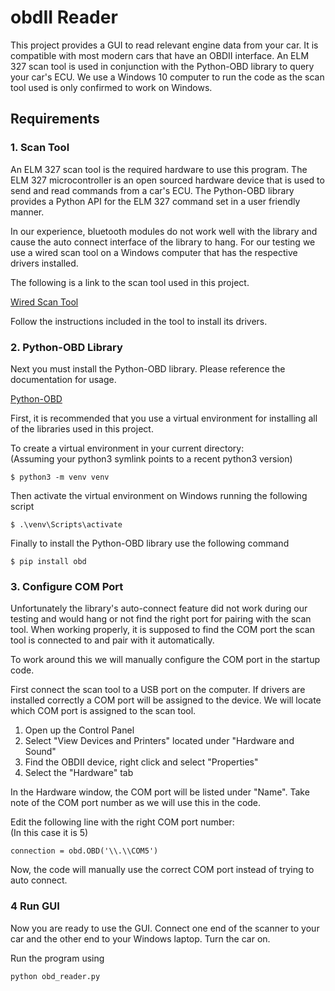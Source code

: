 # obdII Reader

This project provides a GUI to read relevant engine data from your car. It is
compatible with most modern cars that have an OBDII interface. An ELM 327 scan
tool is used in conjunction with the Python-OBD library to query your car's ECU.
We use a Windows 10 computer to run the code as the scan tool used is only
confirmed to work on Windows.

## Requirements
### 1. Scan Tool
An ELM 327 scan tool is the required hardware to use this program. The ELM 327
microcontroller is an open sourced hardware device that is used to send and read
commands from a car's ECU. The Python-OBD library provides a Python API for the
ELM 327 command set in a user friendly manner.

In our experience, bluetooth modules do not work well with the library and cause
the auto connect interface of the library to hang. For our testing we use a
wired scan tool on a Windows computer that has the respective drivers installed.

The following is a link to the scan tool used in this project.

[Wired Scan Tool](https://www.amazon.com/Forscan-Scanner-ELMconfig-FoCCCus-Diagnostic/dp/B07MQ8GHG3/ref=sr_1_10)

Follow the instructions included in the tool to install its drivers.

### 2. Python-OBD Library
Next you must install the Python-OBD library.
Please reference the documentation for usage.

[Python-OBD](https://python-obd.readthedocs.io/)

First, it is recommended that you use a virtual environment for installing all
of the libraries used in this project.

To create a virtual environment in your current directory:  
(Assuming your python3 symlink points to a recent python3 version)

`$ python3 -m venv venv`

Then activate the virtual environment on Windows running the following script

`$ .\venv\Scripts\activate`

Finally to install the Python-OBD library use the following command

`$ pip install obd`

### 3. Configure COM Port

Unfortunately the library's auto-connect feature did not work during our testing
and would hang or not find the right port for pairing with the scan tool. When
working properly, it is supposed to find the COM port the scan tool is connected
to and pair with it automatically.

To work around this we will manually configure the COM port in the startup code.

First connect the scan tool to a USB port on the computer. If drivers are
installed correctly a COM port will be assigned to the device. We will locate
which COM port is assigned to the scan tool.

1. Open up the Control Panel
2. Select "View Devices and Printers" located under "Hardware and Sound"
3. Find the OBDII device, right click and select "Properties"
4. Select the "Hardware" tab

In the Hardware window, the COM port will be listed under "Name".
Take note of the COM port number as we will use this in the code.

Edit the following line with the right COM port number:  
(In this case it is 5)

`connection = obd.OBD('\\.\\COM5')`

Now, the code will manually use the correct COM port instead of trying to
auto connect.

### 4 Run GUI

Now you are ready to use the GUI.
Connect one end of the scanner to your car and the other end to your Windows
laptop. Turn the car on.

Run the program using

`python obd_reader.py`
